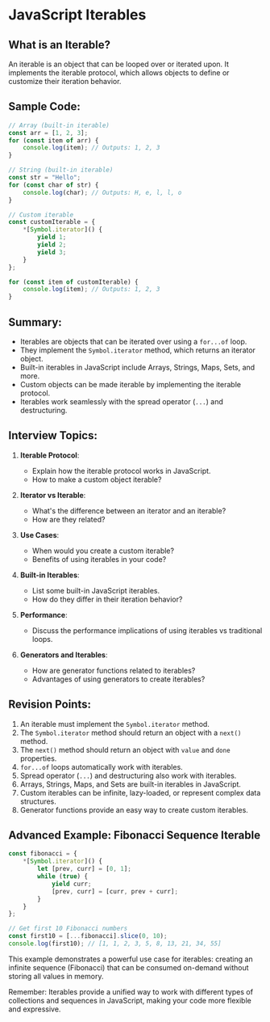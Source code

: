 # JavaScript Iterables

## What is an Iterable?

An iterable is an object that can be looped over or iterated upon. It implements the iterable protocol, which allows objects to define or customize their iteration behavior.

## Sample Code:

```javascript
// Array (built-in iterable)
const arr = [1, 2, 3];
for (const item of arr) {
    console.log(item); // Outputs: 1, 2, 3
}

// String (built-in iterable)
const str = "Hello";
for (const char of str) {
    console.log(char); // Outputs: H, e, l, l, o
}

// Custom iterable
const customIterable = {
    *[Symbol.iterator]() {
        yield 1;
        yield 2;
        yield 3;
    }
};

for (const item of customIterable) {
    console.log(item); // Outputs: 1, 2, 3
}
```

## Summary:

- Iterables are objects that can be iterated over using a `for...of` loop.
- They implement the `Symbol.iterator` method, which returns an iterator object.
- Built-in iterables in JavaScript include Arrays, Strings, Maps, Sets, and more.
- Custom objects can be made iterable by implementing the iterable protocol.
- Iterables work seamlessly with the spread operator (`...`) and destructuring.

## Interview Topics:

1. **Iterable Protocol**: 
   - Explain how the iterable protocol works in JavaScript.
   - How to make a custom object iterable?

2. **Iterator vs Iterable**: 
   - What's the difference between an iterator and an iterable?
   - How are they related?

3. **Use Cases**: 
   - When would you create a custom iterable?
   - Benefits of using iterables in your code?

4. **Built-in Iterables**: 
   - List some built-in JavaScript iterables.
   - How do they differ in their iteration behavior?

5. **Performance**: 
   - Discuss the performance implications of using iterables vs traditional loops.

6. **Generators and Iterables**: 
   - How are generator functions related to iterables?
   - Advantages of using generators to create iterables?

## Revision Points:

1. An iterable must implement the `Symbol.iterator` method.
2. The `Symbol.iterator` method should return an object with a `next()` method.
3. The `next()` method should return an object with `value` and `done` properties.
4. `for...of` loops automatically work with iterables.
5. Spread operator (`...`) and destructuring also work with iterables.
6. Arrays, Strings, Maps, and Sets are built-in iterables in JavaScript.
7. Custom iterables can be infinite, lazy-loaded, or represent complex data structures.
8. Generator functions provide an easy way to create custom iterables.

## Advanced Example: Fibonacci Sequence Iterable

```javascript
const fibonacci = {
    *[Symbol.iterator]() {
        let [prev, curr] = [0, 1];
        while (true) {
            yield curr;
            [prev, curr] = [curr, prev + curr];
        }
    }
};

// Get first 10 Fibonacci numbers
const first10 = [...fibonacci].slice(0, 10);
console.log(first10); // [1, 1, 2, 3, 5, 8, 13, 21, 34, 55]
```

This example demonstrates a powerful use case for iterables: creating an infinite sequence (Fibonacci) that can be consumed on-demand without storing all values in memory.

Remember: Iterables provide a unified way to work with different types of collections and sequences in JavaScript, making your code more flexible and expressive.
